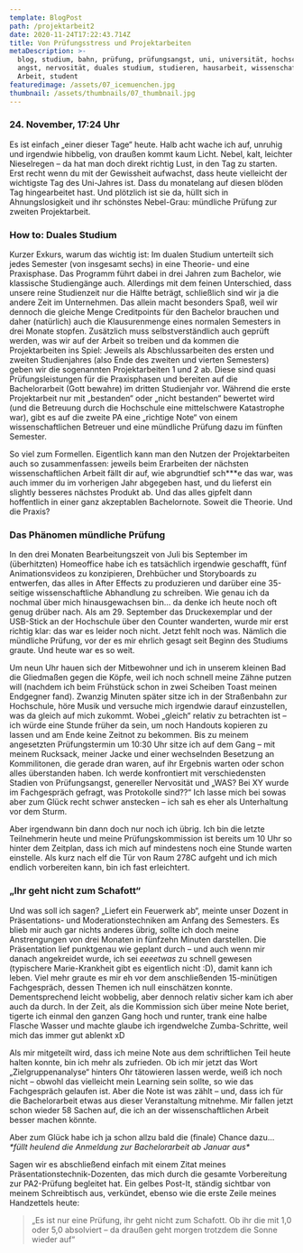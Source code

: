 ```yaml
---
template: BlogPost
path: /projektarbeit2
date: 2020-11-24T17:22:43.714Z
title: Von Prüfungsstress und Projektarbeiten
metaDescription: >-
  blog, studium, bahn, prüfung, prüfungsangst, uni, universität, hochschule,
  angst, nervosität, duales studium, studieren, hausarbeit, wissenschaftliche
  Arbeit, student
featuredimage: /assets/07_icemuenchen.jpg
thumbnail: /assets/thumbnails/07_thumbnail.jpg
---
```

### 24. November, 17:24 Uhr

Es ist einfach „einer dieser Tage“ heute. Halb acht wache ich auf, unruhig und irgendwie hibbelig, von draußen kommt kaum Licht. Nebel, kalt, leichter Nieselregen – da hat man doch direkt richtig Lust, in den Tag zu starten. Erst recht wenn du mit der Gewissheit aufwachst, dass heute vielleicht der wichtigste Tag des Uni-Jahres ist. Dass du monatelang auf diesen blöden Tag hingearbeitet hast. Und plötzlich ist sie da, hüllt sich in Ahnungslosigkeit und ihr schönstes Nebel-Grau: mündliche Prüfung zur zweiten Projektarbeit.



### How to: Duales Studium

Kurzer Exkurs, warum das wichtig ist: Im dualen Studium unterteilt sich jedes Semester (von insgesamt sechs) in eine Theorie- und eine Praxisphase. Das Programm führt dabei in drei Jahren zum Bachelor, wie klassische Studiengänge auch. Allerdings mit dem feinen Unterschied, dass unsere reine Studienzeit nur die Hälfte beträgt, schließlich sind wir ja die andere Zeit im Unternehmen. Das allein macht besonders Spaß, weil wir dennoch die gleiche Menge Creditpoints für den Bachelor brauchen und daher (natürlich) auch die Klausurenmenge eines normalen Semesters in drei Monate stopfen. Zusätzlich muss selbstverständlich auch geprüft werden, was wir auf der Arbeit so treiben und da kommen die Projektarbeiten ins Spiel: Jeweils als Abschlussarbeiten des ersten und zweiten Studienjahres (also Ende des zweiten und vierten Semesters) geben wir die sogenannten Projektarbeiten 1 und 2 ab. Diese sind quasi Prüfungsleistungen für die Praxisphasen und bereiten auf die Bachelorarbeit (Gott bewahre) im dritten Studienjahr vor. Während die erste Projektarbeit nur mit „bestanden“ oder „nicht bestanden“ bewertet wird (und die Betreuung durch die Hochschule eine mittelschwere Katastrophe war), gibt es auf die zweite PA eine „richtige Note“ von einem wissenschaftlichen Betreuer und eine mündliche Prüfung dazu im fünften Semester.

So viel zum Formellen. Eigentlich kann man den Nutzen der Projektarbeiten auch so zusammenfassen: jeweils beim Erarbeiten der nächsten wissenschaftlichen Arbeit fällt dir auf, wie abgrundtief sch\*\**e das war, was auch immer du im vorherigen Jahr abgegeben hast, und du lieferst ein slightly besseres nächstes Produkt ab. Und das alles gipfelt dann hoffentlich in einer ganz akzeptablen Bachelornote. Soweit die Theorie. Und die Praxis?



### Das Phänomen mündliche Prüfung

In den drei Monaten Bearbeitungszeit von Juli bis September im (überhitzten) Homeoffice habe ich es tatsächlich irgendwie geschafft, fünf Animationsvideos zu konzipieren, Drehbücher und Storyboards zu entwerfen, das alles in After Effects zu produzieren und darüber eine 35-seitige wissenschaftliche Abhandlung zu schreiben. Wie genau ich da nochmal über mich hinausgewachsen bin… da denke ich heute noch oft genug drüber nach. Als am 29. September das Druckexemplar und der USB-Stick an der Hochschule über den Counter wanderten, wurde mir erst richtig klar: das war es leider noch nicht. Jetzt fehlt noch was. Nämlich die mündliche Prüfung, vor der es mir ehrlich gesagt seit Beginn des Studiums graute. Und heute war es so weit.

Um neun Uhr hauen sich der Mitbewohner und ich in unserem kleinen Bad die Gliedmaßen gegen die Köpfe, weil ich noch schnell meine Zähne putzen will (nachdem ich beim Frühstück schon in zwei Scheiben Toast meinen Endgegner fand). Zwanzig Minuten später sitze ich in der Straßenbahn zur Hochschule, höre Musik und versuche mich irgendwie darauf einzustellen, was da gleich auf mich zukommt. Wobei „gleich“ relativ zu betrachten ist – ich würde eine Stunde früher da sein, um noch Handouts kopieren zu lassen und am Ende keine Zeitnot zu bekommen. Bis zu meinem angesetzten Prüfungstermin um 10:30 Uhr sitze ich auf dem Gang – mit meinem Rucksack, meiner Jacke und einer wechselnden Besetzung an Kommilitonen, die gerade dran waren, auf ihr Ergebnis warten oder schon alles überstanden haben. Ich werde konfrontiert mit verschiedensten Stadien von Prüfungsangst, genereller Nervosität und „WAS? Bei XY wurde im Fachgespräch gefragt, was Protokolle sind??“ Ich lasse mich bei sowas aber zum Glück recht schwer anstecken – ich sah es eher als Unterhaltung vor dem Sturm.

Aber irgendwann bin dann doch nur noch ich übrig. Ich bin die letzte Teilnehmerin heute und meine Prüfungskommission ist bereits um 10 Uhr so hinter dem Zeitplan, dass ich mich auf mindestens noch eine Stunde warten einstelle. Als kurz nach elf die Tür von Raum 278C aufgeht und ich mich endlich vorbereiten kann, bin ich fast erleichtert.



### „Ihr geht nicht zum Schafott“

Und was soll ich sagen? „Liefert ein Feuerwerk ab“, meinte unser Dozent in Präsentations- und Moderationstechniken am Anfang des Semesters. Es blieb mir auch gar nichts anderes übrig, sollte ich doch meine Anstrengungen von drei Monaten in fünfzehn Minuten darstellen. Die Präsentation lief punktgenau wie geplant durch – und auch wenn mir danach angekreidet wurde, ich sei *eeeetwas* zu schnell gewesen (typischere Marie-Krankheit gibt es eigentlich nicht :D), damit kann ich leben. Viel mehr graute es mir eh vor dem anschließenden 15-minütigen Fachgespräch, dessen Themen ich null einschätzen konnte. Dementsprechend leicht wobbelig, aber dennoch relativ sicher kam ich aber auch da durch. In der Zeit, als die Kommission sich über meine Note beriet, tigerte ich einmal den ganzen Gang hoch und runter, trank eine halbe Flasche Wasser und machte glaube ich irgendwelche Zumba-Schritte, weil mich das immer gut ablenkt xD

Als mir mitgeteilt wird, dass ich meine Note aus dem schriftlichen Teil heute halten konnte, bin ich mehr als zufrieden. Ob ich mir jetzt das Wort „Zielgruppenanalyse“ hinters Ohr tätowieren lassen werde, weiß ich noch nicht – obwohl das vielleicht mein Learning sein sollte, so wie das Fachgespräch gelaufen ist. Aber die Note ist was zählt – und, dass ich für die Bachelorarbeit etwas aus dieser Veranstaltung mitnehme. Mir fallen jetzt schon wieder 58 Sachen auf, die ich an der wissenschaftlichen Arbeit besser machen könnte.

Aber zum Glück habe ich ja schon allzu bald die (finale) Chance dazu… *\*füllt heulend die Anmeldung zur Bachelorarbeit ab Januar aus\**



Sagen wir es abschließend einfach mit einem Zitat meines Präsentationstechnik-Dozenten, das mich durch die gesamte Vorbereitung zur PA2-Prüfung begleitet hat. Ein gelbes Post-It, ständig sichtbar von meinem Schreibtisch aus, verkündet, ebenso wie die erste Zeile meines Handzettels heute:

> „Es ist nur eine Prüfung, ihr geht nicht zum Schafott. Ob ihr die mit 1,0 oder 5,0 absolviert – da draußen geht morgen trotzdem die Sonne wieder auf“
